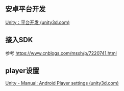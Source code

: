 ## 安卓平台开发

[Unity：平台开发 (unity3d.com)](https://docs.unity3d.com/2020.1/Documentation/Manual/PlatformSpecific.html)

## 接入SDK

参考 https://www.cnblogs.com/msxh/p/7220741.html

## player设置

[Unity - Manual: Android Player settings (unity3d.com)](https://docs.unity3d.com/Manual/class-PlayerSettingsAndroid.html)
